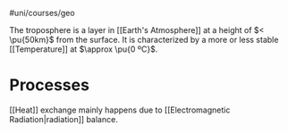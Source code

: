 #uni/courses/geo 

The troposphere is a layer in [[Earth's Atmosphere]] at a height of $< \pu{50km}$ from the surface. 
It is characterized by a more or less stable [[Temperature]] at $\approx \pu{0 ºC}$.

# Processes

[[Heat]] exchange mainly happens due to [[Electromagnetic Radiation|radiation]] balance.